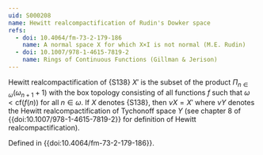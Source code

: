 ```yaml
---
uid: S000208
name: Hewitt realcompactification of Rudin's Dowker space
refs:
  - doi: 10.4064/fm-73-2-179-186
    name: A normal space X for which X×I is not normal (M.E. Rudin)
  - doi: 10.1007/978-1-4615-7819-2
    name: Rings of Continuous Functions (Gillman & Jerison)
---
```


Hewitt realcompactification of {S138} $X'$ is the subset of the product $\Pi_{n\in\omega}(\omega_{n+1}+1)$ with the box topology consisting of all functions $f$ such that $\omega< \text{cf}(f(n))$ for all $n\in\omega$. If $X$ denotes {S138}, then $\nu X = X'$ where $\nu Y$ denotes the Hewitt realcompactification of Tychonoff space $Y$ (see chapter 8 of {{doi:10.1007/978-1-4615-7819-2}} for definition of Hewitt realcompactification).

Defined in {{doi:10.4064/fm-73-2-179-186}}.
